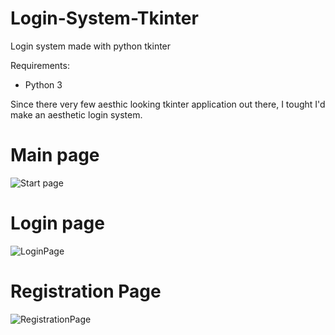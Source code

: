 # Login-System-Tkinter
Login system made with python tkinter

Requirements:
- Python 3

Since there very few aesthic looking tkinter application out there, I tought I'd make an aesthetic login system.
# Main page
![Start page](StartPage.png)

# Login page
![LoginPage](LoginPage.png)

# Registration Page
![RegistrationPage](RegistrationPage.png)
